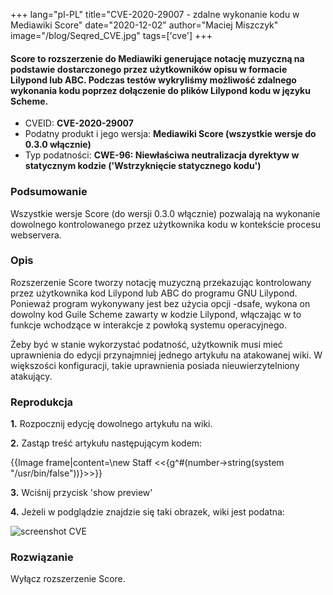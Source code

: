 +++
lang="pl-PL"
title="CVE-2020-29007 - zdalne wykonanie kodu w Mediawiki Score"
date="2020-12-02"
author="Maciej Miszczyk"
image="/blog/Seqred_CVE.jpg"
tags=['cve']
+++

#### Score to rozszerzenie do Mediawiki generujące notację muzyczną na podstawie dostarczonego przez użytkowników opisu w formacie Lilypond lub ABC. Podczas testów wykryliśmy możliwość zdalnego wykonania kodu poprzez dołączenie do plików Lilypond kodu w języku Scheme.

-   CVEID: **CVE-2020-29007**
-   Podatny produkt i jego wersja: **Mediawiki Score (wszystkie wersje
    do 0.3.0 włącznie)**
-   Typ podatności: **CWE-96: Niewłaściwa neutralizacja dyrektyw w
    statycznym kodzie ('Wstrzyknięcie statycznego kodu')**

### Podsumowanie

Wszystkie wersje Score (do wersji 0.3.0 włącznie) pozwalają na wykonanie
dowolnego kontrolowanego przez użytkownika kodu w kontekście procesu
webservera.

### Opis

Rozszerzenie Score tworzy notację muzyczną przekazując kontrolowany
przez użytkownika kod Lilypond lub ABC do programu GNU Lilypond.
Ponieważ program wykonywany jest bez użycia opcji -dsafe, wykona on
dowolny kod Guile Scheme zawarty w kodzie Lilypond, włączając w to
funkcje wchodzące w interakcje z powłoką systemu operacyjnego.

Żeby być w stanie wykorzystać podatność, użytkownik musi mieć
uprawnienia do edycji przynajmniej jednego artykułu na atakowanej wiki.
W większości konfiguracji, takie uprawnienia posiada nieuwierzytelniony
atakujący.

### Reprodukcja

**1.** Rozpocznij edycję dowolnego artykułu
na wiki.

**2.** Zastąp treść artykułu następującym
kodem:

{{Image frame\|content=\\new Staff \<\<{g\^#\(number-\>string(system \"/usr/bin/false\"))\}\>\>}}

**3.** Wciśnij przycisk 'show preview'

**4.** Jeżeli w podglądzie znajdzie się taki
obrazek, wiki jest podatna:

![screenshot CVE](https://seqred.pl/wp-content/uploads/2020/12/Zrzut-ekranu-2020-11-13-o-11.14.14-300x86.png)

### Rozwiązanie

Wyłącz rozszerzenie Score.